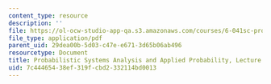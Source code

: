```yaml
---
content_type: resource
description: ''
file: https://ol-ocw-studio-app-qa.s3.amazonaws.com/courses/6-041sc-probabilistic-systems-analysis-and-applied-probability-fall-2013/7c44465438ef319fcbd2332114bd0013_MIT6_041SCF13_L24.pdf
file_type: application/pdf
parent_uid: 29dea00b-5d03-c47e-e671-3d65b06ab496
resourcetype: Document
title: Probabilistic Systems Analysis and Applied Probability, Lecture 24
uid: 7c444654-38ef-319f-cbd2-332114bd0013
---
```

